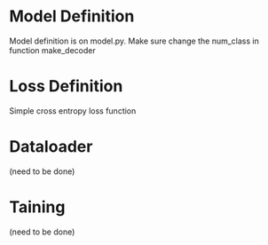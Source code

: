 # Model Definition
Model definition is on model.py. Make sure change the num_class in function make_decoder

# Loss Definition
Simple cross entropy loss function

# Dataloader
(need to be done)

# Taining
(need to be done) 

